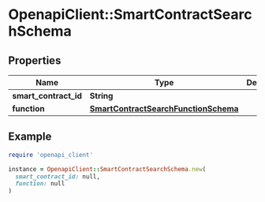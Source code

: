 # OpenapiClient::SmartContractSearchSchema

## Properties

| Name | Type | Description | Notes |
| ---- | ---- | ----------- | ----- |
| **smart_contract_id** | **String** |  | [optional] |
| **function** | [**SmartContractSearchFunctionSchema**](SmartContractSearchFunctionSchema.md) |  | [optional] |

## Example

```ruby
require 'openapi_client'

instance = OpenapiClient::SmartContractSearchSchema.new(
  smart_contract_id: null,
  function: null
)
```

